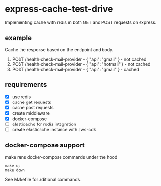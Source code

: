 # express-cache-test-drive

Implementing cache with redis in both GET and POST requests on express.

## example

Cache the response based on the endpoint and body.

1. POST /health-check-mail-provider - { "api": "gmail" } - not cached
2. POST /health-check-mail-provider - { "api": "hotmail" } - not cached
3. POST /health-check-mail-provider - { "api": "gmail" } - cached

## requirements

-   [x] use redis
-   [x] cache get requests
-   [x] cache post requests
-   [x] create middleware
-   [x] docker-compose
-   [ ] elasticache for redis integration
-   [ ] create elasticache instance with aws-cdk

## docker-compose support

make runs docker-compose commands under the hood

```shell
make up
make down
```

See Makefile for aditional commands.
